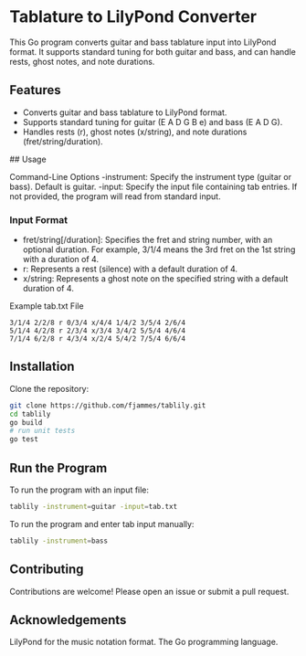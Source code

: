 # Tablature to LilyPond Converter

This Go program converts guitar and bass tablature input into LilyPond format. It supports standard tuning for both guitar and bass, and can handle rests, ghost notes, and note durations.

## Features

- Converts guitar and bass tablature to LilyPond format.
- Supports standard tuning for guitar (E A D G B e) and bass (E A D G).
- Handles rests (r), ghost notes (x/string), and note durations (fret/string/duration).

## Usage

Command-Line Options
-instrument: Specify the instrument type (guitar or bass). Default is guitar.
-input: Specify the input file containing tab entries. If not provided, the program will read from standard input.

### Input Format

- fret/string[/duration]: Specifies the fret and string number, with an optional duration. For example, 3/1/4 means the 3rd fret on the 1st string with a duration of 4.
- r: Represents a rest (silence) with a default duration of 4.
- x/string: Represents a ghost note on the specified string with a default duration of 4.

Example tab.txt File
```
3/1/4 2/2/8 r 0/3/4 x/4/4 1/4/2 3/5/4 2/6/4
5/1/4 4/2/8 r 2/3/4 x/3/4 3/4/2 5/5/4 4/6/4
7/1/4 6/2/8 r 4/3/4 x/2/4 5/4/2 7/5/4 6/6/4
```


## Installation
Clone the repository:

```sh
git clone https://github.com/fjammes/tablily.git
cd tablily
go build
# run unit tests
go test
```

## Run the Program
To run the program with an input file:

```sh
tablily -instrument=guitar -input=tab.txt
```

To run the program and enter tab input manually:

```sh
tablily -instrument=bass
```

## Contributing
Contributions are welcome! Please open an issue or submit a pull request.

## Acknowledgements
LilyPond for the music notation format.
The Go programming language.